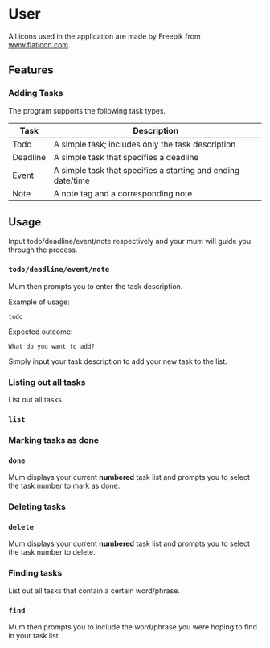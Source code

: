 # User 

All icons used in the application are made by Freepik from www.flaticon.com.

## Features 

### Adding Tasks
The program supports the following task types.

Task | Description
------------ | -------------
Todo | A simple task; includes only the task description
Deadline | A simple task that specifies a deadline
Event | A simple task that specifies a starting and ending date/time
Note | A note tag and a corresponding note

## Usage
Input todo/deadline/event/note respectively and your mum will guide you through the process.

### `todo/deadline/event/note` 

Mum then prompts you to enter the task description.

Example of usage: 

`todo`

Expected outcome:

`What do you want to add?`

Simply input your task description to add your new task to the list.

### Listing out all tasks

List out all tasks.

### `list` 

### Marking tasks as done

### `done` 

Mum displays your current **numbered** task list 
and prompts you to select the task number to mark as done.

### Deleting tasks

### `delete` 

Mum displays your current **numbered** task list 
and prompts you to select the task number to delete.

### Finding tasks

List out all tasks that contain a certain word/phrase.

### `find` 

Mum then prompts you to include the word/phrase you were hoping to
find in your task list.

